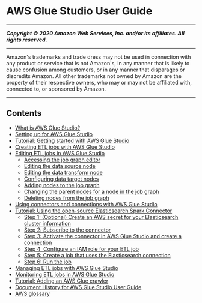# AWS Glue Studio User Guide

-----
*****Copyright &copy; 2020 Amazon Web Services, Inc. and/or its affiliates. All rights reserved.*****

-----
Amazon's trademarks and trade dress may not be used in 
     connection with any product or service that is not Amazon's, 
     in any manner that is likely to cause confusion among customers, 
     or in any manner that disparages or discredits Amazon. All other 
     trademarks not owned by Amazon are the property of their respective
     owners, who may or may not be affiliated with, connected to, or 
     sponsored by Amazon.

-----
## Contents
+ [What is AWS Glue Studio?](what-is-glue-studio.md)
+ [Setting up for AWS Glue Studio](setting-up.md)
+ [Tutorial: Getting started with AWS Glue Studio](tutorial-create-job.md)
+ [Creating ETL jobs with AWS Glue Studio](creating-jobs-chapter.md)
+ [Editing ETL jobs in AWS Glue Studio](edit-nodes-chapter.md)
   + [Accessing the job graph editor](edit-nodes-access-editor.md)
   + [Editing the data source node](edit-jobs-source.md)
   + [Editing the data transform node](edit-jobs-transforms.md)
   + [Configuring data target nodes](data-target-nodes.md)
   + [Adding nodes to the job graph](edit-job-add-nodes.md)
   + [Changing the parent nodes for a node in the job graph](edit-job-change-parents.md)
   + [Deleting nodes from the job graph](edit-job-delete-node.md)
+ [Using connectors and connections with AWS Glue Studio](connectors-chapter.md)
+ [Tutorial: Using the open-source Elasticsearch Spark Connector](tutorial-elastisearch-connector.md)
   + [Step 1: (Optional) Create an AWS secret for your Elasticsearch cluster information](tutorial-step1.md)
   + [Step 2: Subscribe to the connector](tutorial-step2.md)
   + [Step 3: Activate the connector in AWS Glue Studio and create a connection](tutorial-step3.md)
   + [Step 4: Configure an IAM role for your ETL job](tutorial-step4.md)
   + [Step 5: Create a job that uses the Elasticsearch connection](tutorial-step5.md)
   + [Step 6: Run the job](tutorial-step6.md)
+ [Managing ETL jobs with AWS Glue Studio](managing-jobs-chapter.md)
+ [Monitoring ETL jobs in AWS Glue Studio](monitoring-chapter.md)
+ [Tutorial: Adding an AWS Glue crawler](tutorial-add-crawler.md)
+ [Document History for AWS Glue Studio User Guide](studio-doc-history.md)
+ [AWS glossary](glossary.md)